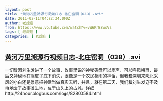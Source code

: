 ```yaml
---
layout: post
title: "黄河万里溯源行视频日志-北庄窑洞（038）.avi"
date: 2011-02-11T04:22:34.000Z
author: 老虎庙
from: https://www.youtube.com/watch?v=yW6KnB8wsVs
tags: [ 老虎庙 ]
categories: [ 老虎庙 ]
---
```

<!--1297398154000-->
[黄河万里溯源行视频日志-北庄窑洞（038）.avi](https://www.youtube.com/watch?v=yW6KnB8wsVs)
------

<div>
一切皆因刘生发讲了一个故事，故事里说的神秘碾盘可以发声，可以呼风唤雨，最后又神秘地在眼皮子底下消失，很像是一个农民祈雨的神话，但我和深圳来陕北采风的小白还是愿意把神话当做真实去听，并且，就在第二天，我们和刘生发迫不及待地去了故事发生地，位于山头上的古城。详细http://24hour.blogbus.com/logs/82800584.html
</div>
